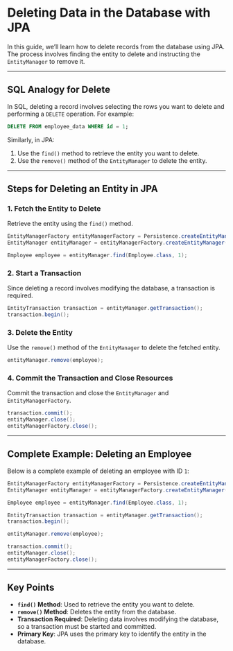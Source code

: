 # Deleting Data in the Database with JPA

In this guide, we’ll learn how to delete records from the database using JPA. The process involves finding the entity to delete and instructing the `EntityManager` to remove it.

---

## SQL Analogy for Delete

In SQL, deleting a record involves selecting the rows you want to delete and performing a `DELETE` operation. For example:

```sql
DELETE FROM employee_data WHERE id = 1;
```

Similarly, in JPA:
1. Use the `find()` method to retrieve the entity you want to delete.
2. Use the `remove()` method of the `EntityManager` to delete the entity.

---

## Steps for Deleting an Entity in JPA

### 1. Fetch the Entity to Delete
Retrieve the entity using the `find()` method.

```java
EntityManagerFactory entityManagerFactory = Persistence.createEntityManagerFactory("myApp");
EntityManager entityManager = entityManagerFactory.createEntityManager();

Employee employee = entityManager.find(Employee.class, 1);
```

### 2. Start a Transaction
Since deleting a record involves modifying the database, a transaction is required.

```java
EntityTransaction transaction = entityManager.getTransaction();
transaction.begin();
```

### 3. Delete the Entity
Use the `remove()` method of the `EntityManager` to delete the fetched entity.

```java
entityManager.remove(employee);
```

### 4. Commit the Transaction and Close Resources
Commit the transaction and close the `EntityManager` and `EntityManagerFactory`.

```java
transaction.commit();
entityManager.close();
entityManagerFactory.close();
```

---

## Complete Example: Deleting an Employee

Below is a complete example of deleting an employee with ID `1`:

```java
EntityManagerFactory entityManagerFactory = Persistence.createEntityManagerFactory("myApp");
EntityManager entityManager = entityManagerFactory.createEntityManager();

Employee employee = entityManager.find(Employee.class, 1);

EntityTransaction transaction = entityManager.getTransaction();
transaction.begin();

entityManager.remove(employee);

transaction.commit();
entityManager.close();
entityManagerFactory.close();
```

---

## Key Points

- **`find()` Method**: Used to retrieve the entity you want to delete.
- **`remove()` Method**: Deletes the entity from the database.
- **Transaction Required**: Deleting data involves modifying the database, so a transaction must be started and committed.
- **Primary Key**: JPA uses the primary key to identify the entity in the database.

